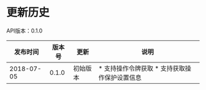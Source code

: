 # 更新历史 #
API版本：0.1.0

|发布时间|版本号|更新|说明|
|---|---|---|---|
|2018-07-05|0.1.0|初始版本|* 支持操作令牌获取 * 支持获取操作保护设置信息|


